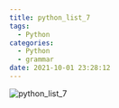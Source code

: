 ```yaml
---
title: python_list_7
tags:
  - Python
categories:
  - Python
  - grammar
date: 2021-10-01 23:28:12
---
```


![python_list_7](/review_img/python_grammar/8.PNG)
